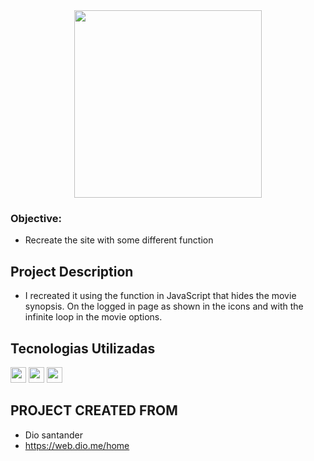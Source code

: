 <div align="center">
<img src="https://user-images.githubusercontent.com/106880265/181688202-5ecb3d18-d9f7-41ec-be05-7201996c44d5.png" width="300px" />
</div>

### Objective: 

* Recreate the site with some different function

## Project Description
* I recreated it using the function in JavaScript that hides the movie synopsis. 
On the logged in page as shown in the icons and with the infinite loop in the movie options.

## Tecnologias Utilizadas
<div style="display: inline_block">
<img align:"center"; height="25" src="https://img.shields.io/badge/CSS3-1572B6?style=for-the-badge&logo=css3&logoColor=white"/>
<img align:"center"; height="25" src="https://img.shields.io/badge/JavaScript-323330?style=for-the-badge&logo=javascript&logoColor=F7DF1E" />
<img align:"center"; height="25" src="https://img.shields.io/badge/HTML5-E34F26?style=for-the-badge&logo=html5&logoColor=white"/>
</div>

## PROJECT CREATED FROM
* Dio santander
* https://web.dio.me/home


